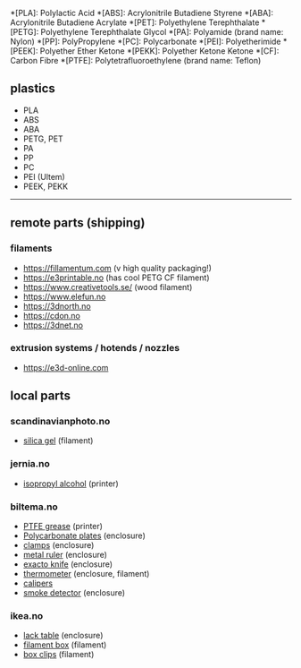 *[PLA]: Polylactic Acid
*[ABS]: Acrylonitrile Butadiene Styrene
*[ABA]: Acrylonitrile Butadiene Acrylate
*[PET]: Polyethylene Terephthalate
*[PETG]: Polyethylene Terephthalate Glycol
*[PA]: Polyamide (brand name: Nylon)
*[PP]: PolyPropylene
*[PC]: Polycarbonate
*[PEI]: Polyetherimide
*[PEEK]: Polyether Ether Ketone
*[PEKK]: Polyether Ketone Ketone
*[CF]: Carbon Fibre
*[PTFE]: Polytetrafluoroethylene (brand name: Teflon)

## plastics

- PLA
- ABS
- ABA
- PETG, PET
- PA
- PP
- PC
- PEI (Ultem)
- PEEK, PEKK

---

## remote parts (shipping)

### filaments

- https://fillamentum.com (v high quality packaging!)
- https://e3printable.no (has cool PETG CF filament)
- https://www.creativetools.se/ (wood filament)
- https://www.elefun.no
- https://3dnorth.no
- https://cdon.no
- https://3dnet.no

### extrusion systems / hotends / nozzles

- https://e3d-online.com


## local parts

### scandinavianphoto.no
- [silica gel](https://www.scandinavianphoto.no/jjc/fuktposer-silica-gel-50-pack-1036381) (filament)

### jernia.no
- [isopropyl alcohol](https://www.jernia.no/hjem-og-hage/renhold/vask-og-rengj%C3%B8ring/rengj%C3%B8ringsmiddel/bl%C3%A5tind-bl%C3%A5rens-1l-isopropanol-bl%C3%A5/p/66110207) (printer)

### biltema.no

- [PTFE grease](https://www.biltema.no/fritid/sykkel/sykkelservice/rengjoring-og-smoring/ptfe-fett-2000019173) (printer)
- [Polycarbonate plates](https://www.biltema.no/bygg/platematerialer/polykarbonat/polykarbonatplater-2000043868) (enclosure)
- [clamps](https://www.biltema.no/verktoy/handverktoy/skrutvinger/skrutvinge-proff-2000032664) (enclosure)
- [metal ruler](https://www.biltema.no/verktoy/maleverktoy/vinkler/stallinjal-2000035029) (enclosure)
- [exacto knife](https://www.biltema.no/verktoy/skjareverktoy/kniver/brytebladkniv-18-mm-2000020791) (enclosure)
- [thermometer](https://www.biltema.se/en-se/office---technology/thermometers/outdoor-thermometers/thermometer-hygrometer-insideoutside-2000036346) (enclosure, filament)
- [calipers](https://www.biltema.no/verktoy/maleverktoy/skyvelare/skyvelare-2000019459)
- [smoke detector](https://www.biltema.no/hjem/sikkerhet-i-hjemmet/brannvarslere/brannvarsler-li-ionbatteri-2000037961) (enclosure)

### ikea.no

- [lack table](https://www.ikea.com/no/no/p/lack-bord-svart-20011408/) (enclosure)
- [filament box](https://www.ikea.com/no/no/p/samla-kasse-transparent-30102974/) (filament)
- [box clips](https://www.ikea.com/no/no/p/samla-las-til-kasse-45-65-l-transparent-80120843/) (filament)